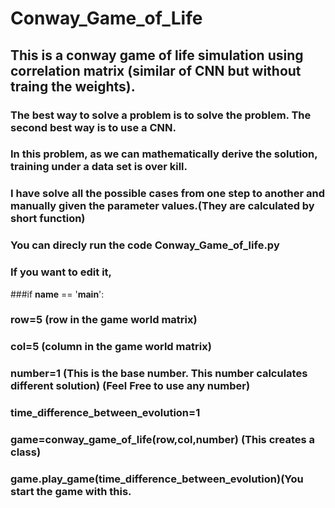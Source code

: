 # Conway_Game_of_Life
## This is a conway game of life simulation using correlation matrix (similar of CNN but without traing the weights). 
### The best way to solve a problem is to solve the problem. The second best way is to use a CNN.
### In this problem, as we can mathematically derive the solution, training under a data set is over kill.
### I have solve all the possible cases from one step to another and manually given the parameter values.(They are calculated by short function)
### You can direcly run the code Conway_Game_of_life.py
### If you want to edit it,
###if __name__ == '__main__':
###  row=5 (row in the game world matrix)
###  col=5  (column in the game world matrix)
###  number=1 (This is the base number. This number calculates different solution) (Feel Free to use any number)
###  time_difference_between_evolution=1
###  game=conway_game_of_life(row,col,number) (This creates a class)
###  game.play_game(time_difference_between_evolution)(You start the game with this.


